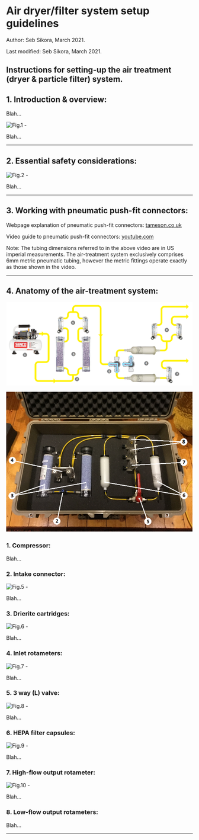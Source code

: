 # Air dryer/filter system setup guidelines

Author: Seb Sikora, March 2021.

Last modified:  Seb Sikora, March 2021.

## Instructions for setting-up the air treatment (dryer & particle filter) system.

## 1. Introduction & overview:

Blah...

![Fig.1 - ](images/.png "Fig.1 - ")

Blah...

---

## 2. Essential safety considerations:

![Fig.2 - ](images/.png "Fig.2 - ")

Blah...

---

## 3. Working with pneumatic push-fit connectors:

Webpage explanation of pneumatic push-fit connectors: [tameson.co.uk](https://tameson.co.uk/push-in-fittings.html)

Video guide to pneumatic push-fit connectors: [youtube.com](https://www.youtube.com/watch?v=b8RFjh6Y-fM)

Note: The tubing dimensions referred to in the above video are in US imperial measurements. The air-treatment system exclusively comprises 6mm metric pneumatic tubing, however the metric fittings operate exactly as those shown in the video.

---

## 4. Anatomy of the air-treatment system:

![Fig.3 - Air-treatment system schematic overview](images/schematic_view.png "Fig.3 - Air-treatment system schematic overview")

![Fig.4 - Air-treatment system](images/overview_small_edited.png "Fig.4 - Air-treatment system")

### 1. Compressor:

Blah...

### 2. Intake connector:

![Fig.5 - ](images/.png "Fig.5 - ")

Blah...

### 3. Drierite cartridges: 

![Fig.6 - ](images/.png "Fig.6 - ")

Blah...

### 4. Inlet rotameters:

![Fig.7 - ](images/.png "Fig.7 - ")

Blah...

### 5. 3 way (L) valve:

![Fig.8 - ](images/.png "Fig.8 - ")

Blah...

### 6. HEPA filter capsules:

![Fig.9 - ](images/.png "Fig.9 - ")

Blah...

### 7. High-flow output rotameter:

![Fig.10 - ](images/.png "Fig.10 - ")

Blah...

### 8. Low-flow output rotameters:

Blah...

---
